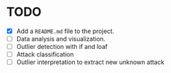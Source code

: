 # TODO
- [X] Add a `README.md` file to the project.
- [ ] Data analysis and visualization.
- [ ] Outlier detection with if and loaf
- [ ] Attack classification 
- [ ] Outlier interpretation to extract new unknown attack